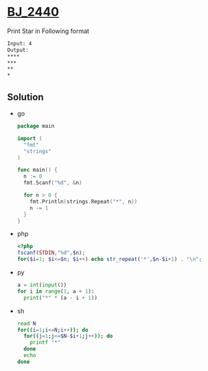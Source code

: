 # [BJ_2440](https://acmicpc.net/problem/2440)

Print Star in Following format

```txt
Input: 4
Output:
****
***
**
*
```

## Solution

* go

  ```go
  package main

  import (
    "fmt"
    "strings"
  )

  func main() {
    n := 0
    fmt.Scanf("%d", &n)

    for n > 0 {
      fmt.Println(strings.Repeat("*", n))
      n -= 1
    }
  }
  ```

* php

  ```php
  <?php
  fscanf(STDIN,"%d",$n);
  for($i=1; $i<=$n; $i++) echo str_repeat('*',$n-$i+1) . "\n";
  ```

* py

  ```py
  a = int(input())
  for i in range(1, a + 1):
    print("*" * (a - i + 1))
  ```

* sh

  ```sh
  read N
  for((i=1;i<=N;i++)); do
    for((j=1;j<=$N-$i+1;j++)); do
      printf "*"
    done
    echo
  done
  ```
